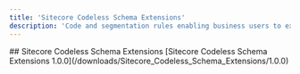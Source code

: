 ```yaml
---
title: 'Sitecore Codeless Schema Extensions'
description: 'Code and segmentation rules enabling business users to extend the xConnect schema without requiring code development.'
---
```


<Card variant='outlineRaised' px={0} mb={8}>
<CardHeader>
## Sitecore Codeless Schema Extensions
</CardHeader>
<CardBody>
[Sitecore Codeless Schema Extensions 1.0.0](/downloads/Sitecore_Codeless_Schema_Extensions/1.0.0)
</CardBody>
</Card>
